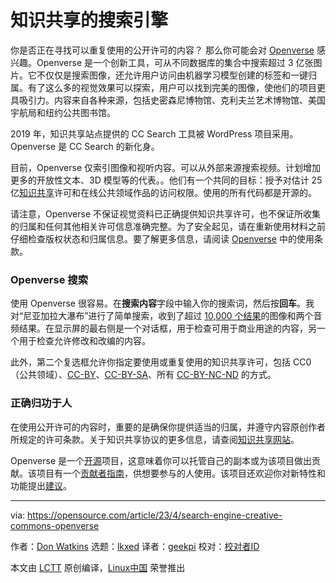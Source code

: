 [#]: subject: "A search engine for Creative Commons"
[#]: via: "https://opensource.com/article/23/4/search-engine-creative-commons-openverse"
[#]: author: "Don Watkins https://opensource.com/users/don-watkins"
[#]: collector: "lkxed"
[#]: translator: "geekpi"
[#]: reviewer: " "
[#]: publisher: " "
[#]: url: " "

知识共享的搜索引擎
======

你是否正在寻找可以重复使用的公开许可的内容？ 那么你可能会对 [Openverse][1] 感兴趣。Openverse 是一个创新工具，可从不同数据库的集合中搜索超过 3 亿张图片。它不仅仅是搜索图像，还允许用户访问由机器学习模型创建的标签和一键归属。有了这么多的视觉效果可以探索，用户可以找到完美的图像，使他们的项目更具吸引力。内容来自各种来源，包括史密森尼博物馆、克利夫兰艺术博物馆、美国宇航局和纽约公共图书馆。

2019 年，知识共享站点提供的 CC Search 工具被 WordPress 项目采用。Openverse 是 CC Search 的新化身。

目前，Openverse 仅索引图像和视听内容。可以从外部来源搜索视频。计划增加更多的开放性文本、3D 模型等的代表。。他们有一个共同的目标：授予对估计 25 亿[知识共享][2]许可和在线公共领域作品的访问权限。使用的所有代码都是开源的。

请注意，Openverse 不保证视觉资料已正确提供知识共享许可，也不保证所收集的归属和任何其他相关许可信息准确完整。为了安全起见，请在重新使用材料之前仔细检查版权状态和归属信息。要了解更多信息，请阅读 [Openverse][3] 中的使用条款。

### Openverse 搜索

使用 Openverse 很容易。在**搜索内容**字段中输入你的搜索词，然后按**回车**。我对“尼亚加拉大瀑布”进行了简单搜索，收到了超过 [10,000 个结果][4]的图像和两个音频结果。在显示屏的最右侧是一个对话框，用于检查可用于商业用途的内容，另一个用于检查允许修改和改编的内容。

此外，第二个复选框允许你指定要使用或重复使用的知识共享许可，包括 CC0（公共领域）、[CC-BY][5]、[CC-BY-SA][6]、所有 [CC-BY-NC-ND][7] 的方式。

### 正确归功于人

在使用公开许可的内容时，重要的是确保你提供适当的归属，并遵守内容原创作者所规定的许可条款。关于知识共享协议的更多信息，请查阅[知识共享网站][8]。

Openverse 是一个[开源][9]项目，这意味着你可以托管自己的副本或为该项目做出贡献。该项目有一个[贡献者指南][10]，供想要参与的人使用。该项目还欢迎你对新特性和功能提出[建议][11]。

--------------------------------------------------------------------------------

via: https://opensource.com/article/23/4/search-engine-creative-commons-openverse

作者：[Don Watkins][a]
选题：[lkxed][b]
译者：[geekpi](https://github.com/geekpi)
校对：[校对者ID](https://github.com/校对者ID)

本文由 [LCTT](https://github.com/LCTT/TranslateProject) 原创编译，[Linux中国](https://linux.cn/) 荣誉推出

[a]: https://opensource.com/users/don-watkins
[b]: https://github.com/lkxed/
[1]: https://openverse.org/
[2]: https://opensource.com/article/20/1/what-creative-commons
[3]: https://creativecommons.org/terms/
[4]: https://openverse.org/search/?q=niagara%20falls
[5]: https://creativecommons.org/licenses/by/4.0/
[6]: https://creativecommons.org/licenses/by-sa/4.0/
[7]: https://creativecommons.org/licenses/by-nc-nd/4.0/
[8]: https://creativecommons.org/about/cclicenses/
[9]: https://github.com/WordPress/openverse
[10]: https://make.wordpress.org/openverse/handbook/new-contributor-guide/
[11]: https://github.com/WordPress/openverse/tree/main/rfcs